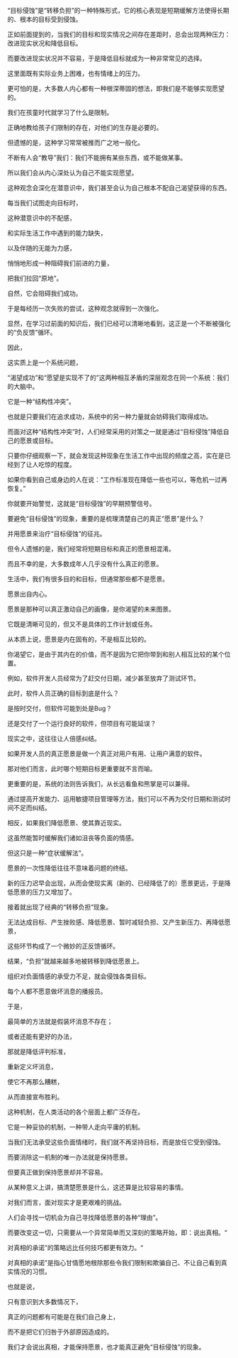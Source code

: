 “目标侵蚀”是“转移负担”的一种特殊形式，它的核心表现是短期缓解方法使得长期的、根本的目标受到侵蚀。

正如前面提到的，当我们的目标和现实情况之间存在差距时，总会出现两种压力：改进现实状况和降低目标。

而要改进现实状况并不容易，于是降低目标就成为一种非常常见的选择。

这里面既有实际业务上困难，也有情绪上的压力。

更可怕的是，大多数人内心都有一种根深蒂固的想法，即我们是不能够实现愿望的。

我们在孩童时代就学习了什么是限制。

正确地教给孩子们限制的存在，对他们的生存是必要的。

但遗憾的是，这种学习常常被推而广之地一般化。

不断有人会“教导”我们：我们不能拥有某些东西，或不能做某事。

所以我们会从内心深处认为自己不能实现愿望。

这种观念会深化在潜意识中，我们甚至会认为自己根本不配自己渴望获得的东西。

每当我们试图走向目标时，

这种潜意识中的不配感，

和实际生活工作中遇到的能力缺失，

以及伴随的无能为力感，

悄悄地形成一种阻碍我们前进的力量，

把我们拉回“原地”。

自然，它会阻碍我们成功。

于是每经历一次失败的尝试，这种观念就得到一次强化。

显然，在学习过前面的知识后，我们已经可以清晰地看到，这正是一个不断被强化的“负反馈”循环。

因此，

这实质上是一个系统问题，

“渴望成功”和“愿望是实现不了的”这两种相互矛盾的深层观念在同一个系统：我们的大脑中。

它是一种“结构性冲突”。

也就是只要我们在追求成功，系统中的另一种力量就会妨碍我们取得成功。

而面对这种“结构性冲突”时，人们经常采用的对策之一就是通过“目标侵蚀”降低自己的愿景或目标。

只要你仔细观察一下，就会发现这种现象在生活工作中出现的频度之高，实在是已经到了让人吃惊的程度。

如果你看到自己或身边的人在说：“工作标准现在降低一些也可以，等危机一过再恢复。”

你就要开始警觉，这就是“目标侵蚀”的早期预警信号。

要避免“目标侵蚀”的现象，重要的是梳理清楚自己的真正“愿景”是什么？

并用愿景来治疗“目标侵蚀”的征兆。

但令人遗憾的是，我们经常将短期目标和真正的愿景相混淆。

而且不幸的是，大多数成年人几乎没有什么真正的愿景。

生活中，我们有很多目的和目标，但通常那些都不是愿景。 

愿景出自内心。

愿景是那种可以真正激动自己的画像，是你渴望的未来图景。

它既是清晰可见的，但又不是具体的工作计划或任务。

从本质上说，愿景是内在固有的，不是相互比较的。

你渴望它，是由于其内在的价值，而不是因为它把你带到和别人相互比较的某个位置。

例如，软件开发人员经常为了赶交付日期，减少甚至放弃了测试环节。

此时，软件人员正确的目标到底是什么？

是按时交付，但软件可能到处是Bug？

还是交付了一个运行良好的软件，但项目有可能延误？

现实之中，这往往让人倍感纠结。

如果开发人员的真正愿景是做一个真正对用户有用、让用户满意的软件。

那对他们而言，此时哪个短期目标更重要就不言而喻。

更重要的是，系统的法则告诉我们，从长远看鱼和熊掌是可以兼得。

通过提高开发能力、运用敏捷项目管理等方法，我们可以不再为交付日期和测试时间不足而纠结。

相反，如果我们降低愿景、使其靠近现实。

这虽然能暂时缓解我们诸如沮丧等负面的情感。

但这只是一种“症状缓解法”。

愿景的一次性降低往往不意味着问题的终结。

新的压力迟早会出现，从而会使现实离（新的、已经降低了的）愿景更远，于是降低愿景的压力又增加了。

接着就出现了经典的“转移负担”现象。

无法达成目标、产生挫败感、降低愿景、暂时减轻负担、又产生新压力、再降低愿景，

这些环节构成了一个微妙的正反馈循环。

结果，“负担”就越来越多地被转移到降低愿景上。

组织对负面情感的承受力不足，就会侵蚀各类目标。

每个人都不愿意做坏消息的播报员。

于是，

最简单的方法就是假装坏消息不存在；

或者还能有更好的办法，

那就是降低评判标准，

重新定义坏消息，

使它不再那么糟糕，

从而直接宣布胜利。

这种机制，在人类活动的各个层面上都广泛存在。

它是一种妥协的机制，一种带人走向平庸的机制。

当我们无法承受这些负面情绪时，我们就不再坚持目标，而是放任它受到侵蚀。

而要消除这一机制的唯一办法就是保持愿景。

但要真正做到保持愿景却并不容易。

从某种意义上讲，搞清楚愿景是什么，这还算是比较容易的事情。

对我们而言，面对现实才是更艰难的挑战。

人们会寻找一切机会为自己寻找降低愿景的各种“理由”。

而要改变这一切，只需要从一个异常简单而又深刻的策略开始，即：说出真相。“

对真相的承诺”的策略远比任何技巧都更有效力。“

对真相的承诺”是指心甘情愿地根除那些令我们限制和欺骗自己、不让自己看到真实情况的习惯。

也就是说，

只有意识到大多数情况下，

真正的问题都有可能是在我们自己身上，

而不是把它们归咎于外部原因造成的。

我们才会说出真相，才能保持愿景，也才能真正避免“目标侵蚀”的现象。